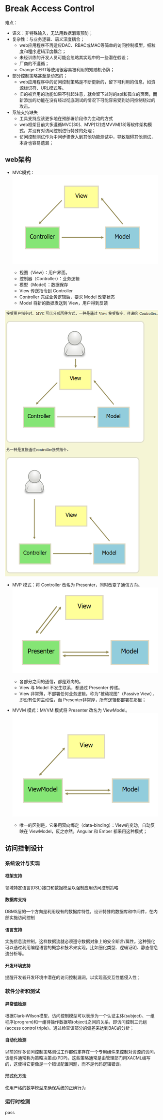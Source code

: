 <!--
 * @Author: Suez_kip 287140262@qq.com
 * @Date: 2023-09-04 10:06:16
 * @LastEditTime: 2023-09-04 11:43:15
 * @LastEditors: Suez_kip
 * @Description: 
-->
# Break Access Control

难点：

- 语义：非特殊输入，无法用数据消毒预防；
- 复杂性：与业务逻辑、语义深度耦合；
  - web应用程序不再适应DAC、RBAC或MAC等简单的访问控制模型，细粒度和程序逻辑深度耦合；
  - 未经训练的开发人员可能会忽略其实现中的一些潜在假设；
  - 厂商的不遵循；
  - Orange CERT等使用很容易被利用的短随机令牌；
- 部分控制策略甚至是动态的；
  - web应用程序中的访问控制策略是不断更新的，留下可利用的信息，如资源标识符、URL模式等。
  - 旧的被弃用的功能如果不引起注意，就会留下过时的api和孤立的页面，而新添加的功能在没有经过彻底测试的情况下可能容易受到访问控制绕过的攻击。
- 系统支持缺失
  - 工具支持应该更多地在预部署阶段作为主动的方式
  - web框架目前大多遵循MVC[30]、MVP[12]或MVVM[18]等软件架构模式，并没有对访问控制进行特殊的处理；
  - 访问控制测试作为中间步骤嵌入到其他功能测试中，导致阻碍其他测试，本身也容易遗漏；

## web架构

- MVC模式：
![图 1](../images2/33e695a8800707a6aadaee2cb80948be6f80cd011aee29cb876469a880fdb350.png)  

  - 视图（View）：用户界面。
  - 控制器（Controller）：业务逻辑
  - 模型（Model）：数据保存
  - View 传送指令到 Controller
  - Controller 完成业务逻辑后，要求 Model 改变状态
  - Model 将新的数据发送到 View，用户得到反馈

![图 2](../images2/d4fd36eb9b828f138aa47ba08a292a976ee1ef0294f8fcd122e03aa5e0a43896.png)  

- MVP 模式：将 Controller 改名为 Presenter，同时改变了通信方向。
![图 3](../images2/b95a0f984ea77571d122634e6604c9175a5500fffe0ba543c07e83ff90c9340d.png)  

  - 各部分之间的通信，都是双向的。
  - View 与 Model 不发生联系，都通过 Presenter 传递。
  - View 非常薄，不部署任何业务逻辑，称为"被动视图"（Passive View），即没有任何主动性，而 Presenter非常厚，所有逻辑都部署在那里；

- MVVM 模式：MVVM 模式将 Presenter 改名为 ViewModel。
![图 4](../images2/c107ffed6d9a5713377f8d3c3326f6209d5f7a916f1e2122b17128b3916c03e5.png)  

  - 唯一的区别是，它采用双向绑定（data-binding）：View的变动，自动反映在 ViewModel，反之亦然。Angular 和 Ember 都采用这种模式；

## 访问控制设计

### 系统设计与实现

#### 框架支持

领域特定语言(DSL)接口和数据模型以强制应用访问控制策略

#### 数据库支持

DBMS层的一个方向是利用现有的数据库特性，设计特殊的数据库和中间件，在内部实施访问控制

#### 语言支持

实施信息流控制，这样数据流就必须遵守数据对象上的安全断言/属性。这种强化可以通过利用编程语言的概念和技术来实现，比如细化类型、逻辑证明、静态信息流分析等。

#### 开发环境支持

提醒开发者开发环境中潜在的访问控制漏洞，以实现高交互性低侵入性；

### 软件分析和测试

#### 异常值检测

根据Clark-Wilson模型，访问控制模型可以表示为一个认证主体(subject)、一组程序(program)和一组待操作数据项(object)之间的关系，即访问控制三元组(access control triple)。通过检查该部分的偏差来达到BAC的分析；

#### 自动化检测

以前的许多访问控制策略测试工作都假定存在一个专用组件来控制对资源的访问，该组件通常称为策略决策点(PDP)。这些策略通常是由管理部门用XACML编写的，这使得它更像是一个错误配置问题，而不是代码逻辑错误。

#### 形式化方法

使用严格的数学模型来确保系统的正确行为

### 运行时检测

pass
